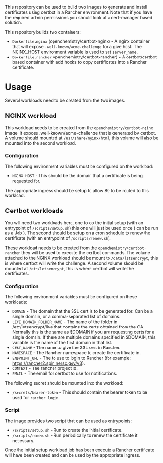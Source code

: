 
This repository can be used to build two images to generate and
install certificates using certbot in a Rancher environment. Note that if you have
the required admin permissions you should look at a cert-manager based solution.

This repository builds two containers:

- `Dockerfile.nginx` (openchemistry/certbot-nginx) - A nginx container that will
  expose `.well-known/acme-challenge`
  for a give host. The NGINX_HOST environment variable is used to set `server_name`.
- `Dockerfile.rancher` openchemistry/certbot-rancher) - A certbot/certbot based
  container with add hooks to copy certificates into a Rancher certificate.

# Usage

Several workloads need to be created from the two images.

## NGINX workload

This workload needs to be created from the `openchemistry/certbot-nginx` image.
It expose .well-known/acme-challenge that is generated by certbot. A volume should
mounted at `/usr/share/nginx/html`, this volume will also be mounted into the
second workload.

### Configuration

The following environment variables must be configured on the workload:

- `NGINX_HOST` - This should be the domain that a certificate is being requested
  for.

The appropriate ingress should be setup to allow 80 to be routed to this workload.

## Certbot workloads

You will need two workloads here, one to do the initial setup (with an entrypoint
of `/scripts/setup.sh`) this one will just be used once ( can be run as a Job ).
The second should be setup on a cron schedule to renew the certificate (with an
entrypoint of `/scripts/renew.sh`).

These workload needs to be created from the `openchemistry/certbot-rancher` they will
be used to execute the certbot commands. The volume attached to the NGINX workload
should be mount to `/data/letsencrypt`, this is where certbot will write the
challenge. A second volume should be mounted at `/etc/letsencrypt`, this is where
certbot will write the certificates.

### Configuration

The following environment variables must be configured on these workloads:

- `DOMAIN` - The domain that the SSL cert is to be generated for. Can be a single domain, or a comma-separated list of domains.
- `LIVE_DOMAIN_FOLDER_NAME` - The name of the folder in /etc/letsencrypt/live that contains the certs obtained from the CA. Normally this is the same as $DOMAIN if you are requesting certs for a single domain. If there are multiple domains specified in $DOMAIN, this variable is the name of the first domain in that list.
- `CERT_NAME` - The name to give the SSL cert in Rancher.
- `NAMESPACE` - The Rancher namespace to create the certificate in.
- `ENDPOINT_URL` - The to use to login to Rancher (for example: https://rancher2.spin.nersc.gov/v3).
- `CONTEXT` - The rancher project id.
- `EMAIL` - The email for certbot to use for notifications.

The following secret should be mounted into the workload:
- `/secrets/bearer-token` - This should contain the bearer token to be used for `rancher login`.


### Script

The image provides two script that can be used as entrypoints:

- `/scripts/setup.sh` - Run to create the initial certificate.
- `/scripts/renew.sh` - Run periodically to renew the certificate it necessary.


Once the initial setup workload job has been execute a Rancher certificate will have
been created and can be used by the appropriate ingress.